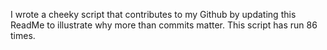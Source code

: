 I wrote a cheeky script that contributes to my Github by updating this ReadMe to illustrate why more than commits matter. This script has run 86 times.
